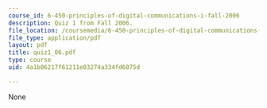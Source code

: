 ```yaml
---
course_id: 6-450-principles-of-digital-communications-i-fall-2006
description: Quiz 1 from Fall 2006.
file_location: /coursemedia/6-450-principles-of-digital-communications-i-fall-2006/4a1b06217f61211e03274a334fd6075d_quiz1_06.pdf
file_type: application/pdf
layout: pdf
title: quiz1_06.pdf
type: course
uid: 4a1b06217f61211e03274a334fd6075d

---
```

None